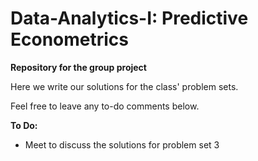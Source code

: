 # Data-Analytics-I: Predictive Econometrics
<b>Repository for the group project</b>

Here we write our solutions for the class' problem sets.

Feel free to leave any to-do comments below.

<b>To Do:</b>
* Meet to discuss the solutions for problem set 3
